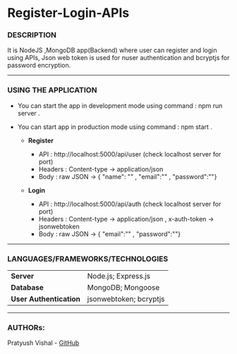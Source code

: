 # Register-Login-APIs

### DESCRIPTION
It is NodeJS ,MongoDB app(Backend) where user can register and login using APIs, Json web token is used for nuser authentication and bcryptjs for password encryption.

---

### USING THE APPLICATION

* You can start the app in development mode using command : npm run server .

* You can start app in production mode using command : npm start .

    * **Register**
        - API : http://localhost:5000/api/user (check localhost server for port)
        - Headers : Content-type -> application/json
        - Body : raw JSON -> { "name": "" , "email":"" , "password":""}

    * **Login**
        - API : http://localhost:5000/api/auth (check localhost server for port)
        - Headers : Content-type -> application/json , x-auth-token -> jsonwebtoken
        - Body : raw JSON -> { "email":"" , "password":""}


---

### LANGUAGES/FRAMEWORKS/TECHNOLOGIES
| | |
| ------ | ------ |
| **Server** | Node.js; Express.js |
| **Database** | MongoDB; Mongoose |
| **User Authentication** | jsonwebtoken; bcryptjs |

---

### AUTHORs:
Pratyush Vishal - [GitHub](https://github.com/prats7)
